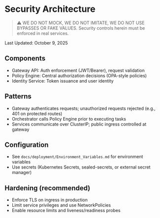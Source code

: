 # Security Architecture

> ⚠️ WE DO NOT MOCK, WE DO NOT IMITATE, WE DO NOT USE BYPASSES OR FAKE VALUES. Security controls herein must be enforced in real services.

Last Updated: October 9, 2025

## Components
- Gateway API: Auth enforcement (JWT/Bearer), request validation
- Policy Engine: Central authorization decisions (OPA-style policies)
- Identity Service: Token issuance and user identity

## Patterns
- Gateway authenticates requests; unauthorized requests rejected (e.g., 401 on protected routes)
- Orchestrator calls Policy Engine prior to executing tasks
- Services communicate over ClusterIP; public ingress controlled at gateway

## Configuration
- See `docs/deployment/Environment_Variables.md` for environment variables
- Use secrets (Kubernetes Secrets, sealed-secrets, or external secret manager)

## Hardening (recommended)
- Enforce TLS on ingress in production
- Limit service privileges and use NetworkPolicies
- Enable resource limits and liveness/readiness probes
